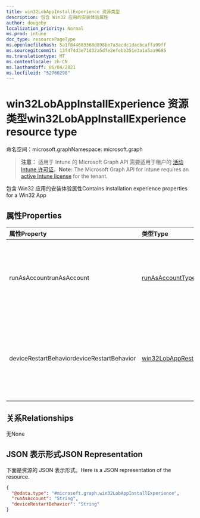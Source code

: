 ```yaml
---
title: win32LobAppInstallExperience 资源类型
description: 包含 Win32 应用的安装体验属性
author: dougeby
localization_priority: Normal
ms.prod: intune
doc_type: resourcePageType
ms.openlocfilehash: 5a1f844683368d898be7a3acdc1dacbcaffa99ff
ms.sourcegitcommit: 13f474d3e71d32a5dfe2efebb351e3a1a5aa9685
ms.translationtype: MT
ms.contentlocale: zh-CN
ms.lasthandoff: 06/04/2021
ms.locfileid: "52760298"
---
```

# <a name="win32lobappinstallexperience-resource-type"></a><span data-ttu-id="40096-103">win32LobAppInstallExperience 资源类型</span><span class="sxs-lookup"><span data-stu-id="40096-103">win32LobAppInstallExperience resource type</span></span>

<span data-ttu-id="40096-104">命名空间：microsoft.graph</span><span class="sxs-lookup"><span data-stu-id="40096-104">Namespace: microsoft.graph</span></span>

> <span data-ttu-id="40096-105">**注意：** 适用于 Intune 的 Microsoft Graph API 需要适用于租户的 [活动 Intune 许可证](https://go.microsoft.com/fwlink/?linkid=839381)。</span><span class="sxs-lookup"><span data-stu-id="40096-105">**Note:** The Microsoft Graph API for Intune requires an [active Intune license](https://go.microsoft.com/fwlink/?linkid=839381) for the tenant.</span></span>

<span data-ttu-id="40096-106">包含 Win32 应用的安装体验属性</span><span class="sxs-lookup"><span data-stu-id="40096-106">Contains installation experience properties for a Win32 App</span></span>

## <a name="properties"></a><span data-ttu-id="40096-107">属性</span><span class="sxs-lookup"><span data-stu-id="40096-107">Properties</span></span>
|<span data-ttu-id="40096-108">属性</span><span class="sxs-lookup"><span data-stu-id="40096-108">Property</span></span>|<span data-ttu-id="40096-109">类型</span><span class="sxs-lookup"><span data-stu-id="40096-109">Type</span></span>|<span data-ttu-id="40096-110">说明</span><span class="sxs-lookup"><span data-stu-id="40096-110">Description</span></span>|
|:---|:---|:---|
|<span data-ttu-id="40096-111">runAsAccount</span><span class="sxs-lookup"><span data-stu-id="40096-111">runAsAccount</span></span>|[<span data-ttu-id="40096-112">runAsAccountType</span><span class="sxs-lookup"><span data-stu-id="40096-112">runAsAccountType</span></span>](../resources/intune-apps-runasaccounttype.md)|<span data-ttu-id="40096-113">指示应用程序运行在的执行上下文的类型。</span><span class="sxs-lookup"><span data-stu-id="40096-113">Indicates the type of execution context the app runs in.</span></span> <span data-ttu-id="40096-114">可取值为：`system`、`user`。</span><span class="sxs-lookup"><span data-stu-id="40096-114">Possible values are: `system`, `user`.</span></span>|
|<span data-ttu-id="40096-115">deviceRestartBehavior</span><span class="sxs-lookup"><span data-stu-id="40096-115">deviceRestartBehavior</span></span>|[<span data-ttu-id="40096-116">win32LobAppRestartBehavior</span><span class="sxs-lookup"><span data-stu-id="40096-116">win32LobAppRestartBehavior</span></span>](../resources/intune-apps-win32lobapprestartbehavior.md)|<span data-ttu-id="40096-117">设备重启行为。</span><span class="sxs-lookup"><span data-stu-id="40096-117">Device restart behavior.</span></span> <span data-ttu-id="40096-118">可取值为：`basedOnReturnCode`、`allow`、`suppress`、`force`。</span><span class="sxs-lookup"><span data-stu-id="40096-118">Possible values are: `basedOnReturnCode`, `allow`, `suppress`, `force`.</span></span>|

## <a name="relationships"></a><span data-ttu-id="40096-119">关系</span><span class="sxs-lookup"><span data-stu-id="40096-119">Relationships</span></span>
<span data-ttu-id="40096-120">无</span><span class="sxs-lookup"><span data-stu-id="40096-120">None</span></span>

## <a name="json-representation"></a><span data-ttu-id="40096-121">JSON 表示形式</span><span class="sxs-lookup"><span data-stu-id="40096-121">JSON Representation</span></span>
<span data-ttu-id="40096-122">下面是资源的 JSON 表示形式。</span><span class="sxs-lookup"><span data-stu-id="40096-122">Here is a JSON representation of the resource.</span></span>
<!-- {
  "blockType": "resource",
  "@odata.type": "microsoft.graph.win32LobAppInstallExperience"
}
-->
``` json
{
  "@odata.type": "#microsoft.graph.win32LobAppInstallExperience",
  "runAsAccount": "String",
  "deviceRestartBehavior": "String"
}
```




